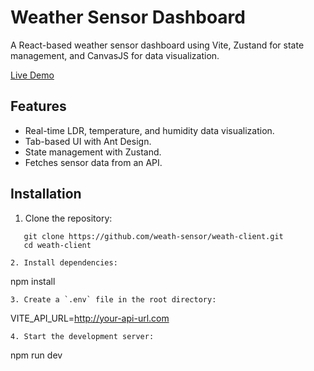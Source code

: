 # Weather Sensor Dashboard

A React-based weather sensor dashboard using Vite, Zustand for state management, and CanvasJS for data visualization.

[Live Demo](http://51.222.111.230:5173)

## Features

- Real-time LDR, temperature, and humidity data visualization.
- Tab-based UI with Ant Design.
- State management with Zustand.
- Fetches sensor data from an API.

## Installation

1. Clone the repository:
```
   git clone https://github.com/weath-sensor/weath-client.git
   cd weath-client
```
```
2. Install dependencies:
```
   npm install
```
3. Create a `.env` file in the root directory:
```   
   VITE_API_URL=http://your-api-url.com
```
4. Start the development server:
```   
   npm run dev
```
